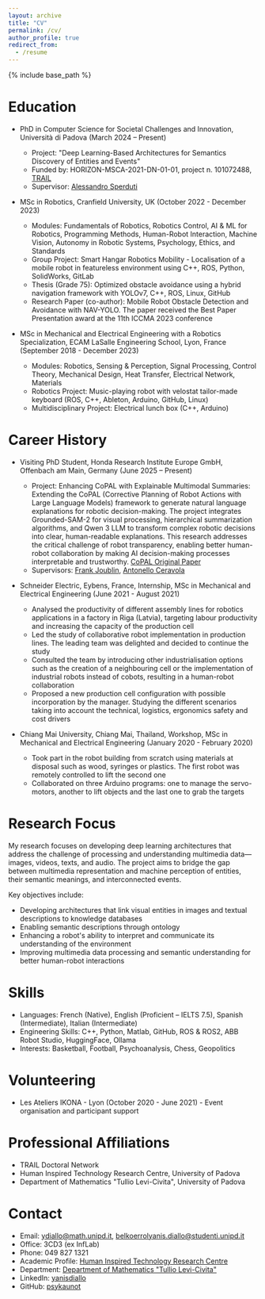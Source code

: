 ```yaml
---
layout: archive
title: "CV"
permalink: /cv/
author_profile: true
redirect_from:
  - /resume
---
```


{% include base_path %}

Education
======
* PhD in Computer Science for Societal Challenges and Innovation, Università di Padova (March 2024 – Present)
  * Project: "Deep Learning-Based Architectures for Semantics Discovery of Entities and Events"
  * Funded by: HORIZON-MSCA-2021-DN-01-01, project n. 101072488, [TRAIL](https://www.inf.uni-hamburg.de/research/projects/trail/overview.html)
  * Supervisor: [Alessandro Sperduti](https://scholar.google.com/citations?user=JsExaWMAAAAJ&hl=en)

* MSc in Robotics, Cranfield University, UK (October 2022 - December 2023)
  * Modules: Fundamentals of Robotics, Robotics Control, AI & ML for Robotics, Programming Methods, Human-Robot Interaction, Machine Vision, Autonomy in Robotic Systems, Psychology, Ethics, and Standards
  * Group Project: Smart Hangar Robotics Mobility - Localisation of a mobile robot in featureless environment using C++, ROS, Python, SolidWorks, GitLab
  * Thesis (Grade 75): Optimized obstacle avoidance using a hybrid navigation framework with YOLOv7, C++, ROS, Linux, GitHub
  * Research Paper (co-author): Mobile Robot Obstacle Detection and Avoidance with NAV-YOLO. The paper received the Best Paper Presentation award at the 11th ICCMA 2023 conference

* MSc in Mechanical and Electrical Engineering with a Robotics Specialization, ECAM LaSalle Engineering School, Lyon, France (September 2018 - December 2023)
  * Modules: Robotics, Sensing & Perception, Signal Processing, Control Theory, Mechanical Design, Heat Transfer, Electrical Network, Materials
  * Robotics Project: Music-playing robot with velostat tailor-made keyboard (ROS, C++, Ableton, Arduino, GitHub, Linux)
  * Multidisciplinary Project: Electrical lunch box (C++, Arduino)

Career History
======
* Visiting PhD Student, Honda Research Institute Europe GmbH, Offenbach am Main, Germany (June 2025 – Present)
  * Project: Enhancing CoPAL with Explainable Multimodal Summaries: Extending the CoPAL (Corrective Planning of Robot Actions with Large Language Models) framework to generate natural language explanations for robotic decision-making. The project integrates Grounded-SAM-2 for visual processing, hierarchical summarization algorithms, and Qwen 3 LLM to transform complex robotic decisions into clear, human-readable explanations. This research addresses the critical challenge of robot transparency, enabling better human-robot collaboration by making AI decision-making processes interpretable and trustworthy. [CoPAL Original Paper](https://hri-eu.github.io/Loom/)
  * Supervisors: [Frank Joublin](https://scholar.google.com/citations?user=bfGNPQYAAAAJ&hl=en), [Antonello Ceravola](https://scholar.google.com/citations?user=5BcObIoAAAAJ&hl=en)

* Schneider Electric, Eybens, France, Internship, MSc in Mechanical and Electrical Engineering (June 2021 - August 2021)
  * Analysed the productivity of different assembly lines for robotics applications in a factory in Riga (Latvia), targeting labour productivity and increasing the capacity of the production cell
  * Led the study of collaborative robot implementation in production lines. The leading team was delighted and decided to continue the study
  * Consulted the team by introducing other industrialisation options such as the creation of a neighbouring cell or the implementation of industrial robots instead of cobots, resulting in a human-robot collaboration
  * Proposed a new production cell configuration with possible incorporation by the manager. Studying the different scenarios taking into account the technical, logistics, ergonomics safety and cost drivers

* Chiang Mai University, Chiang Mai, Thailand, Workshop, MSc in Mechanical and Electrical Engineering (January 2020 - February 2020)
  * Took part in the robot building from scratch using materials at disposal such as wood, syringes or plastics. The first robot was remotely controlled to lift the second one
  * Collaborated on three Arduino programs: one to manage the servo-motors, another to lift objects and the last one to grab the targets

Research Focus
======
My research focuses on developing deep learning architectures that address the challenge of processing and understanding multimedia data—images, videos, texts, and audio. The project aims to bridge the gap between multimedia representation and machine perception of entities, their semantic meanings, and interconnected events.

Key objectives include:
* Developing architectures that link visual entities in images and textual descriptions to knowledge databases
* Enabling semantic descriptions through ontology
* Enhancing a robot\'s ability to interpret and communicate its understanding of the environment
* Improving multimedia data processing and semantic understanding for better human-robot interactions

Skills
======
* Languages: French (Native), English (Proficient – IELTS 7.5), Spanish (Intermediate), Italian (Intermediate)
* Engineering Skills: C++, Python, Matlab, GitHub, ROS & ROS2, ABB Robot Studio, HuggingFace, Ollama
* Interests: Basketball, Football, Psychoanalysis, Chess, Geopolitics

Volunteering
======
* Les Ateliers IKONA - Lyon (October 2020 - June 2021) - Event organisation and participant support

Professional Affiliations
======
* TRAIL Doctoral Network
* Human Inspired Technology Research Centre, University of Padova
* Department of Mathematics "Tullio Levi-Civita", University of Padova

Contact
======
* Email: ydiallo@math.unipd.it, belkoerrolyanis.diallo@studenti.unipd.it
* Office: 3CD3 (ex InfLab)
* Phone: 049 827 1321
* Academic Profile: [Human Inspired Technology Research Centre](http://hit.psy.unipd.it/diallo-yanis)
* Department: [Department of Mathematics "Tullio Levi-Civita"](https://www.math.unipd.it/dipartimento/persone/belko_errol_yanis.diallo/)
* LinkedIn: [yanisdiallo](https://www.linkedin.com/in/yanisdiallo)
* GitHub: [psykaunot](https://github.com/psykaunot)


